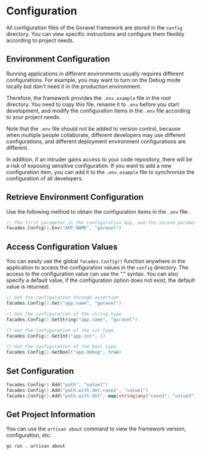 # Configuration

All configuration files of the Goravel framework are stored in the `config` directory. You can view specific
instructions and configure them flexibly according to project needs.

## Environment Configuration

Running applications in different environments usually requires different configurations. For example, you may want to
turn on the Debug mode locally but don't need it in the production environment.

Therefore, the framework provides the `.env.example` file in the root directory. You need to copy this file, rename it
to `.env` before you start development, and modify the configuration items in the `.env` file according to your project
needs.

Note that the `.env` file should not be added to version control, because when multiple people collaborate, different
developers may use different configurations, and different deployment environment configurations are different.

In addition, if an intruder gains access to your code repository, there will be a risk of exposing sensitive
configuration. If you want to add a new configuration item, you can add it to the `.env.example` file to synchronize the
configuration of all developers.

## Retrieve Environment Configuration

Use the following method to obtain the configuration items in the `.env` file:

```go
// The first parameter is the configuration key, and the second parameter is the default value
facades.Config().Env("APP_NAME", "goravel")
```

## Access Configuration Values

You can easily use the global `facades.Config()` function anywhere in the application to access the configuration values
in the `config` directory. The access to the configuration value can use the "." syntax. You can also specify a default
value, if the configuration option does not exist, the default value is returned:

```go
// Get the configuration through assertion
facades.Config().Get("app.name", "goravel")

// Get the configuration of the string type
facades.Config().GetString("app.name", "goravel")

// Get the configuration of the int type
facades.Config().GetInt("app.int", 1)

// Get the configuration of the bool type
facades.Config().GetBool("app.debug", true)
```

## Set Configuration

```go
facades.Config().Add("path", "value1")
facades.Config().Add("path.with.dot.case1", "value1")
facades.Config().Add("path.with.dot", map[string]any{"case3": "value3"})
```

## Get Project Information

You can use the `artisan about` command to view the framework version, configuration, etc.

```bash
go run . artisan about
```

<CommentService/>
